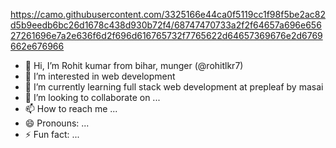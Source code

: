 https://camo.githubusercontent.com/3325166e44ca0f5119cc1f98f5be2ac82d5b9eedb6bc26d1678c438d930b72f4/68747470733a2f2f64657a696e65627261696e7a2e636f6d2f696d616765732f7765622d64657369676e2d6769662e676966


- 👋 Hi, I’m  Rohit kumar from bihar, munger (@rohitlkr7)
- 👀 I’m interested in web development
- 🌱 I’m currently learning full stack web development at prepleaf by masai
- 💞️ I’m looking to collaborate on ...
- 📫 How to reach me ...
- 😄 Pronouns: ...
- ⚡ Fun fact: ...

<!---
rohitlkr7/rohitlkr7 is a ✨ special ✨ repository because its `README.md` (this file) appears on your GitHub profile.
You can click the Preview link to take a look at your changes.
--->
